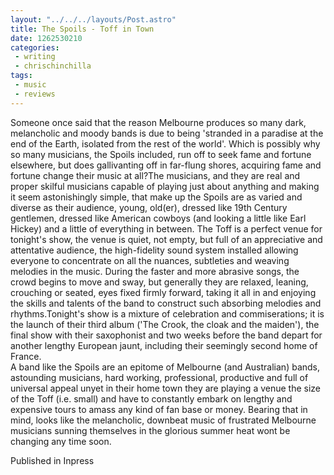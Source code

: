 ```yaml
---
layout: "../../../layouts/Post.astro"
title: The Spoils - Toff in Town
date: 1262530210
categories:
 - writing
 - chrischinchilla
tags: 
 - music 
 - reviews
---
```


Someone once said that the reason Melbourne produces so many dark, melancholic and moody bands is due to being 'stranded in a paradise at the end of the Earth, isolated from the rest of the world'. Which is possibly why so many musicians, the Spoils included, run off to seek fame and fortune elsewhere, but does gallivanting off in far-flung shores, acquiring fame and fortune change their music at all?The musicians, and they are real and proper skilful musicians capable of playing just about anything and making it seem astonishingly simple, that make up the Spoils are as varied and diverse as their audience, young, old(er), dressed like 19th Century gentlemen, dressed like American cowboys (and looking a little like Earl Hickey) and a little of everything in between. The Toff is a perfect venue for tonight's show, the venue is quiet, not empty, but full of an appreciative and attentative audience, the high-fidelity sound system installed allowing everyone to concentrate on all the nuances, subtleties and weaving melodies in the music. During the faster and more abrasive songs, the crowd begins to move and sway, but generally they are relaxed, leaning, crouching or seated, eyes fixed firmly forward, taking it all in and enjoying the skills and talents of the band to construct such absorbing melodies and rhythms.Tonight's show is a mixture of celebration and commiserations; it is the launch of their third album ('The Crook, the cloak and the maiden'), the final show with their saxophonist and two weeks before the band depart for another lengthy European jaunt, including their seemingly second home of France.<br>A band like the Spoils are an epitome of Melbourne (and Australian) bands, astounding musicians, hard working, professional, productive and full of universal appeal unyet in their home town they are playing a venue the size of the Toff (i.e. small) and have to constantly embark on lengthy and expensive tours to amass any kind of fan base or money. Bearing that in mind, looks like the melancholic, downbeat music of frustrated Melbourne musicians sunning themselves in the glorious summer heat wont be changing any time soon.

Published in Inpress
